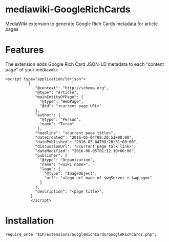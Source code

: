 # mediawiki-GoogleRichCards
MediaWiki extension to generate Google Rich Cards metadata for article pages

# Features
The extension adds Google Rich Card JSON-LD metadata to each "content page" of your mediawiki:

```
<script type="application/ld+json">
          {
             "@context": "http://schema.org",
             "@type": "Article",
             "mainEntityOfPage": {
               "@type": "WebPage",
               "@id": "<current page URL>"
             },
             "author": {
               "@type": "Person",
               "name": "Teran"
              },
             "headline": "<current page title>",
             "dateCreated": "2016-05-04T08:20:51+00:00",
             "datePublished": "2016-05-04T08:20:51+00:00",
             "discussionUrl": "<current page talk link>",
             "dateModified": "2016-06-05T01:12:10+00:00",
             "publisher": {
               "@type": "Organization",
               "name": "<wiki name>",
               "logo": {
                 "@type": "ImageObject",
                 "url": "<logo url made of $wgServer + $wgLogo>"
               }
             },
             "description": "<page title>",
           }
           </script>
```

# Installation

```
require_once "$IP/extensions/GoogleRichCards/GoogleRichCards.php";
```
